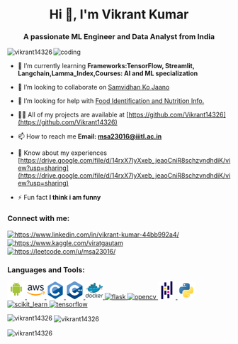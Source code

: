 <h1 align="center">Hi 👋, I'm Vikrant Kumar</h1>
<h3 align="center">A passionate ML Engineer and Data Analyst from India</h3>
<img align="right" alt="coding" width="400" src="https://user-images.githubusercontent.com/55389276/140866485-8fb1c876-9a8f-4d6a-98dc-08c4981eaf70.gif">


<p align="left"> <img src="https://komarev.com/ghpvc/?username=vikrant14326&label=Profile%20views&color=0e75b6&style=flat" alt="vikrant14326" /> </p>

- 🌱 I’m currently learning **Frameworks:TensorFlow, Streamlit, Langchain,Lamma_Index,Courses: AI and ML specialization**

- 👯 I’m looking to collaborate on [Samvidhan Ko Jaano](https://huggingface.co/spaces/Vikrant26/SKJ)

- 🤝 I’m looking for help with [Food Identification and Nutrition Info.](https://huggingface.co/spaces/Vikrant26/FIANI)

- 👨‍💻 All of my projects are available at [https://github.com/Vikrant14326](https://github.com/Vikrant14326)

- 📫 How to reach me **Email: msa23016@iiitl.ac.in**

- 📄 Know about my experiences [https://drive.google.com/file/d/14rxX7IyXxeb_jeaoCniR8schzvndhdiK/view?usp=sharing](https://drive.google.com/file/d/14rxX7IyXxeb_jeaoCniR8schzvndhdiK/view?usp=sharing)

- ⚡ Fun fact **I think i am funny**

<h3 align="left">Connect with me:</h3>
<p align="left">
<a href="https://linkedin.com/in/https://www.linkedin.com/in/vikrant-kumar-44bb992a4/" target="blank"><img align="center" src="https://raw.githubusercontent.com/rahuldkjain/github-profile-readme-generator/master/src/images/icons/Social/linked-in-alt.svg" alt="https://www.linkedin.com/in/vikrant-kumar-44bb992a4/" height="30" width="40" /></a>
<a href="https://kaggle.com/https://www.kaggle.com/viratgautam" target="blank"><img align="center" src="https://raw.githubusercontent.com/rahuldkjain/github-profile-readme-generator/master/src/images/icons/Social/kaggle.svg" alt="https://www.kaggle.com/viratgautam" height="30" width="40" /></a>
<a href="https://www.leetcode.com/https://leetcode.com/u/msa23016/" target="blank"><img align="center" src="https://raw.githubusercontent.com/rahuldkjain/github-profile-readme-generator/master/src/images/icons/Social/leet-code.svg" alt="https://leetcode.com/u/msa23016/" height="30" width="40" /></a>
</p>

<h3 align="left">Languages and Tools:</h3>
<p align="left"> <a href="https://developer.android.com" target="_blank" rel="noreferrer"> <img src="https://raw.githubusercontent.com/devicons/devicon/master/icons/android/android-original-wordmark.svg" alt="android" width="40" height="40"/> </a> <a href="https://aws.amazon.com" target="_blank" rel="noreferrer"> <img src="https://raw.githubusercontent.com/devicons/devicon/master/icons/amazonwebservices/amazonwebservices-original-wordmark.svg" alt="aws" width="40" height="40"/> </a> <a href="https://www.cprogramming.com/" target="_blank" rel="noreferrer"> <img src="https://raw.githubusercontent.com/devicons/devicon/master/icons/c/c-original.svg" alt="c" width="40" height="40"/> </a> <a href="https://www.w3schools.com/cpp/" target="_blank" rel="noreferrer"> <img src="https://raw.githubusercontent.com/devicons/devicon/master/icons/cplusplus/cplusplus-original.svg" alt="cplusplus" width="40" height="40"/> </a> <a href="https://www.docker.com/" target="_blank" rel="noreferrer"> <img src="https://raw.githubusercontent.com/devicons/devicon/master/icons/docker/docker-original-wordmark.svg" alt="docker" width="40" height="40"/> </a> <a href="https://flask.palletsprojects.com/" target="_blank" rel="noreferrer"> <img src="https://www.vectorlogo.zone/logos/pocoo_flask/pocoo_flask-icon.svg" alt="flask" width="40" height="40"/> </a> <a href="https://opencv.org/" target="_blank" rel="noreferrer"> <img src="https://www.vectorlogo.zone/logos/opencv/opencv-icon.svg" alt="opencv" width="40" height="40"/> </a> <a href="https://pandas.pydata.org/" target="_blank" rel="noreferrer"> <img src="https://raw.githubusercontent.com/devicons/devicon/2ae2a900d2f041da66e950e4d48052658d850630/icons/pandas/pandas-original.svg" alt="pandas" width="40" height="40"/> </a> <a href="https://www.python.org" target="_blank" rel="noreferrer"> <img src="https://raw.githubusercontent.com/devicons/devicon/master/icons/python/python-original.svg" alt="python" width="40" height="40"/> </a> <a href="https://scikit-learn.org/" target="_blank" rel="noreferrer"> <img src="https://upload.wikimedia.org/wikipedia/commons/0/05/Scikit_learn_logo_small.svg" alt="scikit_learn" width="40" height="40"/> </a> <a href="https://www.tensorflow.org" target="_blank" rel="noreferrer"> <img src="https://www.vectorlogo.zone/logos/tensorflow/tensorflow-icon.svg" alt="tensorflow" width="40" height="40"/> </a> </p>

<p><img align="left" src="https://github-readme-stats.vercel.app/api/top-langs?username=vikrant14326&show_icons=true&locale=en&layout=compact" alt="vikrant14326" /></p>

<p>&nbsp;<img align="center" src="https://github-readme-stats.vercel.app/api?username=vikrant14326&show_icons=true&locale=en" alt="vikrant14326" /></p>

<p><img align="center" src="https://github-readme-streak-stats.herokuapp.com/?user=vikrant14326&" alt="vikrant14326" /></p>


